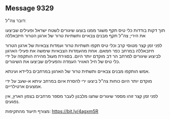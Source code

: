 ## Message 9329

דובר צה"ל: 

תוך דקות בודדות כלי טיס תקף משגר ממנו בוצעו שיגורים לשטח ישראל ופעילים שביצעו את הירי; צה"ל תקף מבנים צבאיים ותשתיות טרור של ארגון הטרור חיזבאללה

לפני זמן קצר מטוסי קרב וכלי טיס תקפו תשתיות טרור ועמדות צבאיות של ארגון הטרור חיזבאללה במרחב כפר חמאם. 
אחת מהעמדות הצבאיות שימשה את פעילי הארגון לביצוע שיגורים למרחב הר דב מוקדם יותר היום. בסגירת מעגל מהירה הותקפה על ידי כלי טיס של חיל האוויר העמדה והפעילים שביצעו את השיגורים. 

אמש הותקפו מבנים צבאיים ותשתית טרור של הארגון במרחבים בליידא ועינתא.

מוקדם יותר היום כוחות צה"ל ביצעו ירי להסרת איום במרחב עיתא א-שעב על ידי אמצעים ארטילריים.

לפני זמן קצר זוהו מספר שיגורים שחצו מלבנון לעבר מספר מרחבים בצפון הארץ, אין נפגעים.

מצורף תיעוד מהתקיפות:  https://bit.ly/4agxm5R

